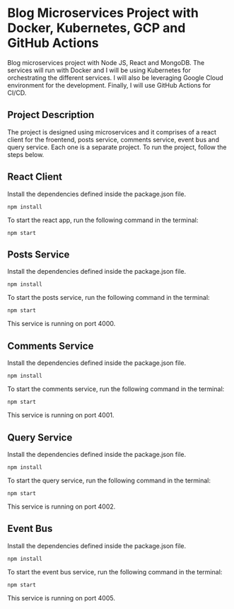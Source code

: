 # Blog Microservices Project with Docker, Kubernetes, GCP and GitHub Actions

Blog microservices project with Node JS, React and MongoDB. The services will run with Docker and I will be using Kubernetes for orchestrating the different services. I will also be leveraging Google Cloud environment for the development. Finally, I will use GitHub Actions for CI/CD.

## Project Description

The project is designed using microservices and it comprises of a react client for the froentend, posts service, comments service, event bus and query service. Each one is a separate project. To run the project, follow the steps below.

## React Client

Install the dependencies defined inside the package.json file.

`npm install`

To start the react app, run the following command in the terminal:

`npm start`

## Posts Service

Install the dependencies defined inside the package.json file.

`npm install`

To start the posts service, run the following command in the terminal:

`npm start`

This service is running on port 4000.

## Comments Service

Install the dependencies defined inside the package.json file.

`npm install`

To start the comments service, run the following command in the terminal:

`npm start`

This service is running on port 4001.

## Query Service

Install the dependencies defined inside the package.json file.

`npm install`

To start the query service, run the following command in the terminal:

`npm start`

This service is running on port 4002.

## Event Bus

Install the dependencies defined inside the package.json file.

`npm install`

To start the event bus service, run the following command in the terminal:

`npm start`

This service is running on port 4005.
